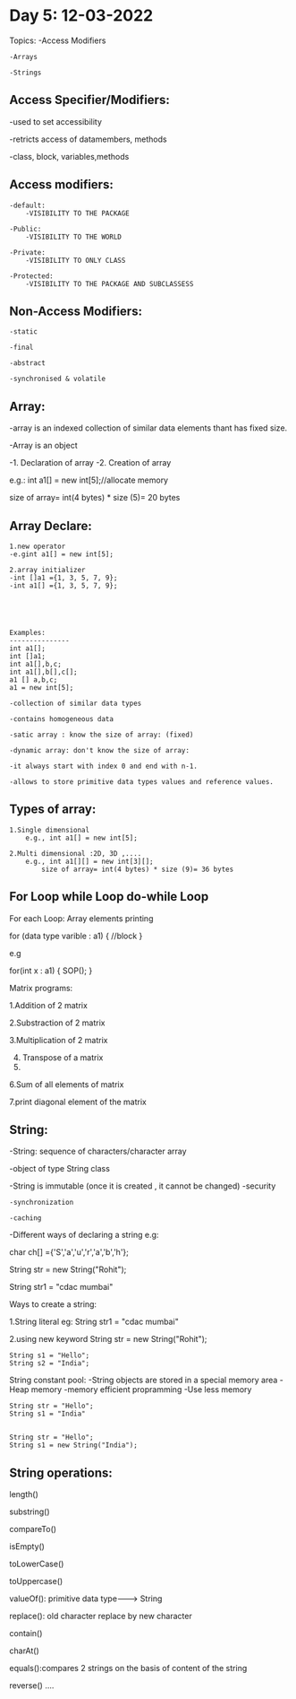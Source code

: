 Day 5: 12-03-2022
======================
Topics:
	-Access Modifiers
  
	-Arrays
  
	-Strings

Access Specifier/Modifiers:
----------------------------

-used to set accessibility

-retricts access of datamembers, methods

-class, block, variables,methods


Access modifiers:
------------------
	-default:
		-VISIBILITY TO THE PACKAGE
    
	-Public:
		-VISIBILITY TO THE WORLD
    
	-Private:
		-VISIBILITY TO ONLY CLASS
    
	-Protected:
		-VISIBILITY TO THE PACKAGE AND SUBCLASSESS

Non-Access Modifiers:
----------------------
	-static
  
	-final
  
	-abstract
  
	-synchronised & volatile
	

Array:
--------
-array is an indexed collection of similar data elements thant has fixed size.

-Array is an object

-1. Declaration of array
-2. Creation of array

e.g.: int a1[] = new int[5];//allocate memory

size of array= int(4 bytes) * size (5)= 20 bytes

Array Declare:
----------------

	1.new operator
	-e.gint a1[] = new int[5];
	
	2.array initializer
	-int []a1 ={1, 3, 5, 7, 9};
	-int a1[] ={1, 3, 5, 7, 9};
	
	
	
	
	
	Examples:
	---------------
	int a1[];
	int []a1;
	int a1[],b,c;
	int a1[],b[],c[];
	a1 [] a,b,c;
	a1 = new int[5];
	
	-collection of similar data types
  
	-contains homogeneous data
  
	-satic array : know the size of array: (fixed)
  
	-dynamic array: don't know the size of array:
  
	-it always start with index 0 and end with n-1.
  
	-allows to store primitive data types values and reference values.


Types of array:
----------------
	1.Single dimensional
		e.g., int a1[] = new int[5];
    
	2.Multi dimensional :2D, 3D ,....
		e.g., int a1[][] = new int[3][];
			size of array= int(4 bytes) * size (9)= 36 bytes
			


For Loop
while  Loop
do-while Loop
-------------------
For each Loop: Array elements printing

for (data type varible : a1)
{
	//block
}

e.g

for(int x : a1)
{
	SOP();
}

Matrix programs:

1.Addition of 2 matrix

2.Substraction of 2 matrix

3.Multiplication of 2 matrix

4. Transpose of a matrix
5. 
6.Sum of all elements of matrix

7.print diagonal element of the matrix


String:
-------------
-String: sequence of characters/character array

-object of type String class

-String is immutable (once it is created , it cannot be changed)
	-security
  
	-synchronization
  
	-caching
  
-Different ways of declaring a string
e.g:

char ch[] ={'S','a','u','r','a','b','h'};

String str = new String("Rohit");

String str1 = "cdac mumbai"

Ways to create a string:

1.String literal
	eg: String str1 = "cdac mumbai"
	
2.using new keyword
	String str = new String("Rohit");
	
	String s1 = "Hello";
	String s2 = "India";
	
String constant pool: 
-String objects are stored in a special memory area 
-Heap memory 
-memory efficient propramming
	-Use less memory
	
	String str = "Hello";
	String s1 = "India"


	String str = "Hello";
	String s1 = new String("India");

String operations:
----------------------

length() 

substring()

compareTo()

isEmpty()

toLowerCase()

toUppercase()

valueOf(): primitive data type---> String

replace(): old character replace by new character

contain()

charAt()

equals():compares 2 strings on the basis of content of the string

reverse()
....
